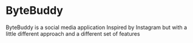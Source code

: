 # ByteBuddy
ByteBuddy is a social media application   Inspired by Instagram but with a little different approach and a different  set of features

